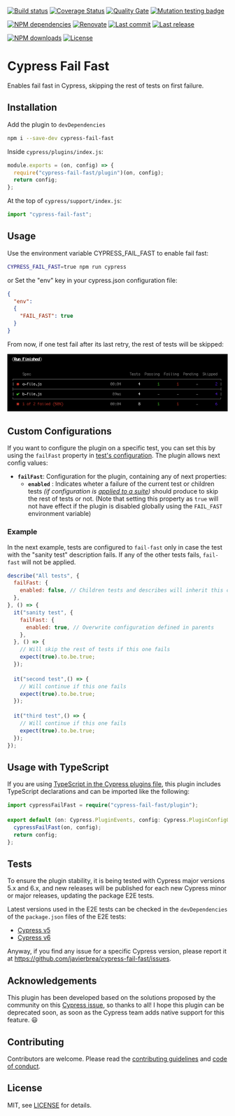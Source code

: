 [![Build status][build-image]][build-url] [![Coverage Status][coveralls-image]][coveralls-url] [![Quality Gate][quality-gate-image]][quality-gate-url] [![Mutation testing badge](https://img.shields.io/endpoint?style=flat&url=https%3A%2F%2Fbadge-api.stryker-mutator.io%2Fgithub.com%2Fjavierbrea%2Fcypress-fail-fast%2Fmain)](https://dashboard.stryker-mutator.io/reports/github.com/javierbrea/cypress-fail-fast/main)

[![NPM dependencies][npm-dependencies-image]][npm-dependencies-url] [![Renovate](https://img.shields.io/badge/renovate-enabled-brightgreen.svg)](https://renovatebot.com) [![Last commit][last-commit-image]][last-commit-url] [![Last release][release-image]][release-url]

[![NPM downloads][npm-downloads-image]][npm-downloads-url] [![License][license-image]][license-url]

# Cypress Fail Fast

Enables fail fast in Cypress, skipping the rest of tests on first failure.

## Installation

Add the plugin to `devDependencies`

```bash
npm i --save-dev cypress-fail-fast
```

Inside `cypress/plugins/index.js`:

```javascript
module.exports = (on, config) => {
  require("cypress-fail-fast/plugin")(on, config);
  return config;
};
```

At the top of `cypress/support/index.js`:

```javascript
import "cypress-fail-fast";
```

## Usage

Use the environment variable CYPRESS_FAIL_FAST to enable fail fast:

```bash
CYPRESS_FAIL_FAST=true npm run cypress
```

or Set the "env" key in your cypress.json configuration file:

```json
{
  "env":
  {
    "FAIL_FAST": true
  }
}
```

From now, if one test fail after its last retry, the rest of tests will be skipped:

![Cypress results screenshot](docs/assets/cypress-fail-fast-screenshot.png)

## Custom Configurations

If you want to configure the plugin on a specific test, you can set this by using the `failFast` property in [test's configuration](https://docs.cypress.io/guides/core-concepts/writing-and-organizing-tests.html#Test-Configuration). The plugin allows next config values:

* __`failFast`__: Configuration for the plugin, containing any of next properties:
  * __`enabled`__ : Indicates wheter a failure of the current test or children tests _(if configuration is [applied to a suite](https://docs.cypress.io/guides/core-concepts/writing-and-organizing-tests.html#Suite-configuration))_ should produce to skip the rest of tests or not. (Note that setting this property as `true` will not have effect if the plugin is disabled globally using the `FAIL_FAST` environment variable)


### Example

In the next example, tests are configured to `fail-fast` only in case the test with the "sanity test" description fails. If any of the other tests fails, `fail-fast` will not be applied.

```js
describe("All tests", {
  failFast: {
    enabled: false, // Children tests and describes will inherit this configuration
  },
}, () => {
  it("sanity test", {
    failFast: {
      enabled: true, // Overwrite configuration defined in parents
    },
  }, () => {
    // Will skip the rest of tests if this one fails
    expect(true).to.be.true;
  });

  it("second test",() => {
    // Will continue if this one fails
    expect(true).to.be.true;
  });

  it("third test",() => {
    // Will continue if this one fails
    expect(true).to.be.true;
  });
});
```

## Usage with TypeScript

If you are using [TypeScript in the Cypress plugins file][cypress-typescript], this plugin includes TypeScript declarations and can be imported like the following:

```ts
import cypressFailFast = require("cypress-fail-fast/plugin");

export default (on: Cypress.PluginEvents, config: Cypress.PluginConfigOptions): Cypress.ResolvedConfigOptions => {
  cypressFailFast(on, config);
  return config;
};
```

## Tests

To ensure the plugin stability, it is being tested with Cypress major versions 5.x and 6.x, and new releases will be published for each new Cypress minor or major releases, updating the package E2E tests.

Latest versions used in the E2E tests can be checked in the `devDependencies` of the `package.json` files of the E2E tests:
* [Cypress v5](https://github.com/javierbrea/cypress-fail-fast/blob/main/test-e2e/cypress-variants/cypress-5/package.json)
* [Cypress v6](https://github.com/javierbrea/cypress-fail-fast/blob/main/test-e2e/cypress-variants/cypress-6/package.json)

Anyway, if you find any issue for a specific Cypress version, please report it at https://github.com/javierbrea/cypress-fail-fast/issues.

## Acknowledgements

This plugin has been developed based on the solutions proposed by the community on this [Cypress issue](https://github.com/cypress-io/cypress/issues/518), so thanks to all! I hope this plugin can be deprecated soon, as soon as the Cypress team adds native support for this feature. 😃

## Contributing

Contributors are welcome.
Please read the [contributing guidelines](.github/CONTRIBUTING.md) and [code of conduct](.github/CODE_OF_CONDUCT.md).

## License

MIT, see [LICENSE](./LICENSE) for details.

[coveralls-image]: https://coveralls.io/repos/github/javierbrea/cypress-fail-fast/badge.svg
[coveralls-url]: https://coveralls.io/github/javierbrea/cypress-fail-fast
[build-image]: https://github.com/javierbrea/cypress-fail-fast/workflows/build/badge.svg?branch=main
[build-url]: https://github.com/javierbrea/cypress-fail-fast/actions?query=workflow%3Abuild+branch%3Amain
[last-commit-image]: https://img.shields.io/github/last-commit/javierbrea/cypress-fail-fast.svg
[last-commit-url]: https://github.com/javierbrea/cypress-fail-fast/commits
[license-image]: https://img.shields.io/npm/l/cypress-fail-fast.svg
[license-url]: https://github.com/javierbrea/cypress-fail-fast/blob/main/LICENSE
[npm-downloads-image]: https://img.shields.io/npm/dm/cypress-fail-fast.svg
[npm-downloads-url]: https://www.npmjs.com/package/cypress-fail-fast
[npm-dependencies-image]: https://img.shields.io/david/javierbrea/cypress-fail-fast.svg
[npm-dependencies-url]: https://david-dm.org/javierbrea/cypress-fail-fast
[quality-gate-image]: https://sonarcloud.io/api/project_badges/measure?project=cypress-fail-fast&metric=alert_status
[quality-gate-url]: https://sonarcloud.io/dashboard?id=cypress-fail-fast
[release-image]: https://img.shields.io/github/release-date/javierbrea/cypress-fail-fast.svg
[release-url]: https://github.com/javierbrea/cypress-fail-fast/releases

[cypress-typescript]: https://docs.cypress.io/guides/tooling/typescript-support.html
